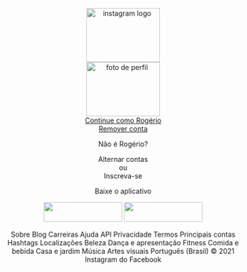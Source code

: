<DOCTYPE html>
    <html>
        <head>
            <meta charset="UFT-8">
            <meta name="viewport" content="width=device-width, initial-scale=1.0">
    <link rel="stylesheet" href="Untitled2.css">
        </head>
        <body>
        <div align="center">
                <img src="https://encrypted-tbn0.gstatic.com/images?q=tbn:ANd9GcRKo5XgOrtcaYXbgrtK6pgeyVVS7wf5bXQHUg&usqp=CAU" class="instagram-logo" alt="instagram logo" width=150 height=110>
        </div>
        <div align="center">
                <img src="https://instagram.fsdu21-1.fna.fbcdn.net/v/t51.2885-19/s150x150/139291358_861545484612909_2664491655814328073_n.jpg?tp=1&_nc_ht=instagram.fsdu21-1.fna.fbcdn.net&_nc_ohc=OEGggvoY5e8AX_xuN1R&edm=AB32dywBAAAA&ccb=7-4&oh=fe554e9d335b6d7a6faf69a927cec517&oe=60BB9107&_nc_sid=c59781" alt="foto de perfil" width=150 height=110>
        </div>
            <a href="#" class="instagram-login"><div align="center">Continue como Rogério</div></a>
                <a href="#" class="instagram-logout"><div align="center">Remover conta</div></a>
        </div>
            <div class="group">
                <p class="not-account"><div align="center">Não é Rogério?</div></p>
                <p class="not-account">
                    <span class="link-blue"><div align="center">Alternar contas</div></span>
                    <div align="center">ou</div>
                    <span class="link-blue"><div align="center">Inscreva-se</div></span>
                    <p class="get-app"><div align="center">Baixe o aplicativo</div></p>
                </p>
            </div>
            <div align="center" class="get-the-app">
        <img src="https://www.instagram.com/static/images/appstore-install-badges/badge_ios_portuguese-brazilian-pt_br.png/68006a2bb372.png" width=160 height=40>
              <img src="https://www.instagram.com/static/images/appstore-install-badges/badge_android_portuguese_brazilian-pt_BR.png/2f2a0c05b2f3.png" width=160 height=40>
              </div>
        <div class="instagram-continue">
            <div class="group">
                <div class="profile-photo">
                </div>
                <div class="download">
                    <a href="#" class="app-download"></a>
                    <a href="#" class="app-download"></a>
                </div>
            </div>
        </div>
    </div>
           <p><div align="center">Sobre
 Blog
 Carreiras
 Ajuda
 API
 Privacidade
 Termos
 Principais contas
 Hashtags
 Localizações
 Beleza
 Dança e apresentação
 Fitness
 Comida e bebida
 Casa e jardim
 Música
 Artes visuais
 Português (Brasil)
 © 2021 Instagram do Facebook</div></p>
        </body>
    </html>

